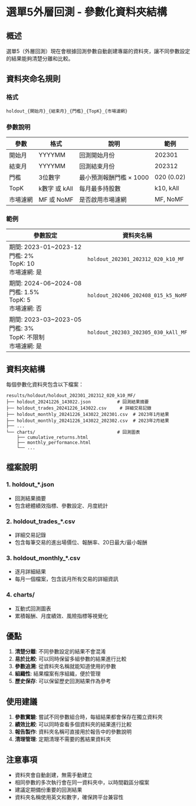 # 選單5外層回測 - 參數化資料夾結構

## 概述

選單5（外層回測）現在會根據回測參數自動創建專屬的資料夾，讓不同參數設定的結果能夠清楚分離和比較。

## 資料夾命名規則

### 格式
```
holdout_{開始月}_{結束月}_{門檻}_{TopK}_{市場濾網}
```

### 參數說明

| 參數 | 格式 | 說明 | 範例 |
|------|------|------|------|
| 開始月 | YYYYMM | 回測開始月份 | 202301 |
| 結束月 | YYYYMM | 回測結束月份 | 202312 |
| 門檻 | 3位數字 | 最小預測報酬門檻 × 1000 | 020 (0.02) |
| TopK | k數字 或 kAll | 每月最多持股數 | k10, kAll |
| 市場濾網 | MF 或 NoMF | 是否啟用市場濾網 | MF, NoMF |

### 範例

| 參數設定 | 資料夾名稱 |
|----------|------------|
| 期間: 2023-01~2023-12<br>門檻: 2%<br>TopK: 10<br>市場濾網: 是 | `holdout_202301_202312_020_k10_MF` |
| 期間: 2024-06~2024-08<br>門檻: 1.5%<br>TopK: 5<br>市場濾網: 否 | `holdout_202406_202408_015_k5_NoMF` |
| 期間: 2023-03~2023-05<br>門檻: 3%<br>TopK: 不限制<br>市場濾網: 是 | `holdout_202303_202305_030_kAll_MF` |

## 資料夾結構

每個參數化資料夾包含以下檔案：

```
results/holdout/holdout_202301_202312_020_k10_MF/
├── holdout_20241226_143022.json          # 回測結果摘要
├── holdout_trades_20241226_143022.csv     # 詳細交易記錄
├── holdout_monthly_20241226_143022_202301.csv  # 2023年1月結果
├── holdout_monthly_20241226_143022_202302.csv  # 2023年2月結果
├── ...
└── charts/                               # 回測圖表
    ├── cumulative_returns.html
    ├── monthly_performance.html
    └── ...
```

## 檔案說明

### 1. holdout_*.json
- 回測結果摘要
- 包含總體績效指標、參數設定、月度統計

### 2. holdout_trades_*.csv
- 詳細交易記錄
- 包含每筆交易的進出場價位、報酬率、20日最大/最小報酬

### 3. holdout_monthly_*.csv
- 逐月詳細結果
- 每月一個檔案，包含該月所有交易的詳細資訊

### 4. charts/
- 互動式回測圖表
- 累積報酬、月度績效、風險指標等視覺化

## 優點

1. **清楚分離**: 不同參數設定的結果不會混淆
2. **易於比較**: 可以同時保留多組參數的結果進行比較
3. **參數追溯**: 從資料夾名稱就能知道使用的參數
4. **組織性**: 結果檔案有序組織，便於管理
5. **歷史保存**: 可以保留歷史回測結果作為參考

## 使用建議

1. **參數實驗**: 嘗試不同參數組合時，每組結果都會保存在獨立資料夾
2. **績效比較**: 可以同時查看多個資料夾的結果進行比較
3. **報告製作**: 資料夾名稱可直接用於報告中的參數說明
4. **清理管理**: 定期清理不需要的舊結果資料夾

## 注意事項

- 資料夾會自動創建，無需手動建立
- 相同參數的多次執行會在同一資料夾中，以時間戳區分檔案
- 建議定期備份重要的回測結果
- 資料夾名稱使用英文和數字，確保跨平台兼容性
